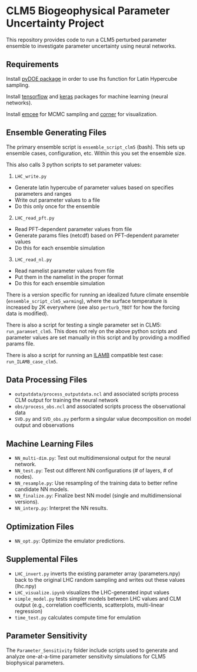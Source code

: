 # CLM5 Biogeophysical Parameter Uncertainty Project

This repository provides code to run a CLM5 perturbed parameter ensemble to investigate parameter uncertainty using neural networks.

## Requirements

Install [pyDOE package](https://pythonhosted.org/pyDOE/randomized.html#latin-hypercube) in order to use lhs function for Latin Hypercube sampling.

Install [tensorflow](https://www.tensorflow.org/) and [keras](https://keras.io/) packages for machine learning (neural networks).

Install [emcee](https://emcee.readthedocs.io/en/latest/) for MCMC sampling and [corner](https://corner.readthedocs.io/en/latest/) for visualization.

## Ensemble Generating Files

The primary ensemble script is `ensemble_script_clm5` (bash). This sets up ensemble cases, configuration, etc. Within this you set the ensemble size.

This also calls 3 python scripts to set parameter values:

1) `LHC_write.py`

* Generate latin hypercube of parameter values based on specifies parameters and ranges
* Write out parameter values to a file
* Do this only once for the ensemble

2) `LHC_read_pft.py`

* Read PFT-dependent parameter values from file
* Generate params files (netcdf) based on PFT-dependent parameter values
* Do this for each ensemble simulation

3) `LHC_read_nl.py`

* Read namelist parameter values from file
* Put them in the namelist in the proper format
* Do this for each ensemble simulation

There is a version specific for running an idealized future climate ensemble (`ensemble_script_clm5_warming`), where the surface temperature is increased by 2K everywhere (see also `perturb_TBOT` for how the forcing data is modified).

There is also a script for testing a single parameter set in CLM5: `run_paramset_clm5`. This does not rely on the above python scripts and parameter values are set manually in this script and by providing a modified params file.

There is also a script for running an [ILAMB](https://www.ilamb.org/) compatible test case: `run_ILAMB_case_clm5`.

## Data Processing Files

* `outputdata/process_outputdata.ncl` and associated scripts process CLM output for training the neural network
* `obs/process_obs.ncl` and associated scripts process the observational data  
* `SVD.py` and `SVD_obs.py` perform a singular value decomposition on model output and observations  

## Machine Learning Files

* `NN_multi-dim.py`: Test out multidimensional output for the neural network.
* `NN_test.py`: Test out different NN configurations (# of layers, # of nodes).
* `NN_resample.py`: Use resampling of the training data to better refine candidate NN models.
* `NN_finalize.py`: Finalize best NN model (single and multidimensional versions).
* `NN_interp.py`: Interpret the NN results.

## Optimization Files

* `NN_opt.py`: Optimize the emulator predictions.

## Supplemental Files

* `LHC_invert.py` inverts the existing parameter array (parameters.npy) back to the original LHC random sampling and writes out these values (lhc.npy)
* `LHC_visualize.ipynb` visualizes the LHC-generated input values 
* `simple_model.py` tests simpler models between LHC values and CLM output (e.g., correlation coefficients, scatterplots, multi-linear regression)
* `time_test.py` calculates compute time for emulation

## Parameter Sensitivity

The `Parameter_Sensitivity` folder include scripts used to generate and analyze one-at-a-time parameter sensitivity simulations for CLM5 biophysical parameters.
